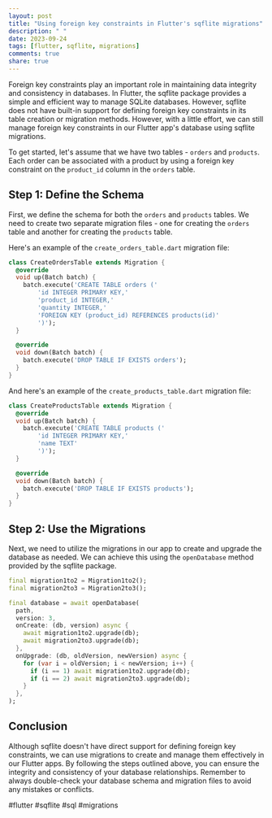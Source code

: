```yaml
---
layout: post
title: "Using foreign key constraints in Flutter's sqflite migrations"
description: " "
date: 2023-09-24
tags: [flutter, sqflite, migrations]
comments: true
share: true
---
```


Foreign key constraints play an important role in maintaining data integrity and consistency in databases. In Flutter, the sqflite package provides a simple and efficient way to manage SQLite databases. However, sqflite does not have built-in support for defining foreign key constraints in its table creation or migration methods. However, with a little effort, we can still manage foreign key constraints in our Flutter app's database using sqflite migrations.

To get started, let's assume that we have two tables - `orders` and `products`. Each order can be associated with a product by using a foreign key constraint on the `product_id` column in the `orders` table.

## Step 1: Define the Schema

First, we define the schema for both the `orders` and `products` tables. We need to create two separate migration files - one for creating the `orders` table and another for creating the `products` table.

Here's an example of the `create_orders_table.dart` migration file:

```dart
class CreateOrdersTable extends Migration {
  @override
  void up(Batch batch) {
    batch.execute('CREATE TABLE orders ('
        'id INTEGER PRIMARY KEY,'
        'product_id INTEGER,'
        'quantity INTEGER,'
        'FOREIGN KEY (product_id) REFERENCES products(id)'
        ')');
  }

  @override
  void down(Batch batch) {
    batch.execute('DROP TABLE IF EXISTS orders');
  }
}
```

And here's an example of the `create_products_table.dart` migration file:

```dart
class CreateProductsTable extends Migration {
  @override
  void up(Batch batch) {
    batch.execute('CREATE TABLE products ('
        'id INTEGER PRIMARY KEY,'
        'name TEXT'
        ')');
  }

  @override
  void down(Batch batch) {
    batch.execute('DROP TABLE IF EXISTS products');
  }
}
```

## Step 2: Use the Migrations

Next, we need to utilize the migrations in our app to create and upgrade the database as needed. We can achieve this using the `openDatabase` method provided by the sqflite package.

```dart
final migration1to2 = Migration1to2();
final migration2to3 = Migration2to3();

final database = await openDatabase(
  path,
  version: 3,
  onCreate: (db, version) async {
    await migration1to2.upgrade(db);
    await migration2to3.upgrade(db);
  },
  onUpgrade: (db, oldVersion, newVersion) async {
    for (var i = oldVersion; i < newVersion; i++) {
      if (i == 1) await migration1to2.upgrade(db);
      if (i == 2) await migration2to3.upgrade(db);
    }
  },
);
```

## Conclusion

Although sqflite doesn't have direct support for defining foreign key constraints, we can use migrations to create and manage them effectively in our Flutter apps. By following the steps outlined above, you can ensure the integrity and consistency of your database relationships. Remember to always double-check your database schema and migration files to avoid any mistakes or conflicts.

#flutter #sqflite #sql #migrations